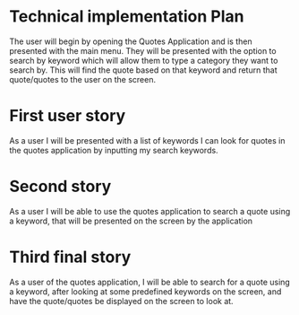# Technical implementation Plan 
The user will begin by opening the Quotes Application and is then presented with the main menu. They will be presented with the option to search by keyword which will allow them to type a category they want to search by. This will find the quote based on that keyword and return that quote/quotes to the user on the screen.

# First user story 
As a user I will be presented with a list of keywords I can look for quotes in the quotes application by inputting my search keywords.

# Second story 
As a user I will be able to use the quotes application to search a quote using a keyword, that will be presented on the screen by the application

# Third final story 
As a user of the quotes application, I will be able to search for a quote using a keyword, after looking at some predefined keywords on the screen, and have the quote/quotes be displayed on the screen to look at.

